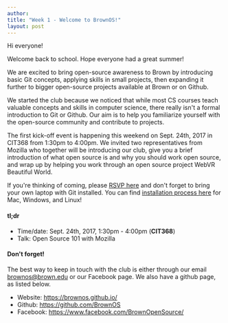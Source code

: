 ```yaml
---
author: 
title: "Week 1 - Welcome to BrownOS!"
layout: post
---
```


Hi everyone!

Welcome back to school. Hope everyone had a great summer!

We are excited to bring open-source awareness to Brown by introducing basic Git concepts, applying skills in small projects, then expanding it further to bigger open-source projects available at Brown or on Github.

We started the club because we noticed that while most CS courses teach valuable concepts and skills in computer science, there really isn't a formal introduction to Git or Github. Our aim is to help you familiarize yourself with the open-source community and contribute to projects.

The first kick-off event is happening this weekend on Sept. 24th, 2017 in CIT368 from 1:30pm to 4:00pm. We invited two representatives from Mozilla who together will be introducing our club, give you a brief introduction of what open source is and why you should work open source, and wrap up by helping you work through an open source project WebVR Beautiful World.

If you're thinking of coming, please <a href="https://l.facebook.com/l.php?u=https%3A%2F%2Fgoo.gl%2Fforms%2F270Fs6mAOiIPZLhG2&h=ATMN03jg5aCHOso7V3I8FSNIO-Ft-NPMqHpHiLqyOKJqWzz9pvbIECLR439txCS_LYFThy4OrFoBCJ1r1BfyijMUa1jt9dYFJqTXOrFi6uxASbqqm-Vd3jOs6wMn_ZkcsIlnhbZbrgXbXbQ0YNruAOTm-K6X1IOZaTzBlsHIU2LqAse0MnooZX0">RSVP here</a> and don't forget to bring your own laptop with Git installed. You can find <a href="https://gist.github.com/derhuerst/1b15ff4652a867391f03">installation process here</a> for Mac, Windows, and Linux!


#### tl;dr 

* Time/date: Sept. 24th, 2017, 1:30pm - 4:00pm (**CIT368**)
* Talk:  Open Source 101 with Mozilla


#### Don't forget! 

The best way to keep in touch with the club is either through our email brownos@brown.edu or our Facebook page. We also have a github page, as listed below.

* Website: <a href="https://brownos.github.io/">https://brownos.github.io/</a>
* Github: <a href="https://github.com/BrownOS">https://github.com/BrownOS</a>
* Facebook: <a href="https://www.facebook.com/BrownOpenSource/">https://www.facebook.com/BrownOpenSource/</a>
